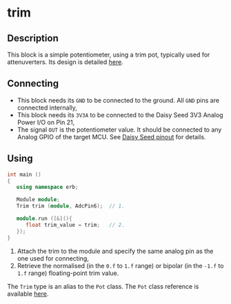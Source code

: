 # trim

## Description

This block is a simple potentiometer, using a trim pot, typically used for attenuverters.
Its design is detailed [here](./documentation/design.md).


## Connecting

- This block needs its `GND` to be connected to the ground. All `GND` pins are connected
   internally,
- This block needs its `3V3A` to be connected to the Daisy Seed 3V3 Analog Power I/O on Pin 21,
- The signal `OUT` is the potentiometer value. It should be connected to any Analog GPIO of the
   target MCU. See [Daisy Seed pinout](https://images.squarespace-cdn.com/content/v1/58d03fdc1b10e3bf442567b8/1591827747342-HCXMM2NNR26SP5F4U2CJ/ke17ZwdGBToddI8pDm48kN5PbQBGNYbW-5Hm1pf8hRF7gQa3H78H3Y0txjaiv_0fDoOvxcdMmMKkDsyUqMSsMWxHk725yiiHCCLfrh8O1z4YTzHvnKhyp6Da-NYroOW3ZGjoBKy3azqku80C789l0kLp48N9LluBiCpBrPZntaz462IffsVrAff3VJkwKncM1HZuDnV98dfxM9yHlqFkUQ/DaisyPinoutRev4%404x.png?format=500w) for details.


## Using

```c++
int main ()
{
   using namespace erb;

   Module module;
   Trim trim (module, AdcPin6);  // 1.

   module.run ([&](){
      float trim_value = trim;   // 2.
   });
}
```

1. Attach the trim to the module and specify the same analog pin as the one used for connecting,
2. Retrieve the normalised (in the  `0.f` to `1.f` range) or bipolar (in the `-1.f` to `1.f` range)
   floating-point trim value.

The `Trim` type is an alias to the `Pot` class.
The `Pot` class reference is available [here](./../pot/documentation/reference.md).
